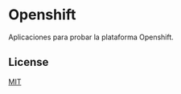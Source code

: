 # Openshift

Aplicaciones para probar la plataforma Openshift.


## License
[MIT](https://choosealicense.com/licenses/mit/)
